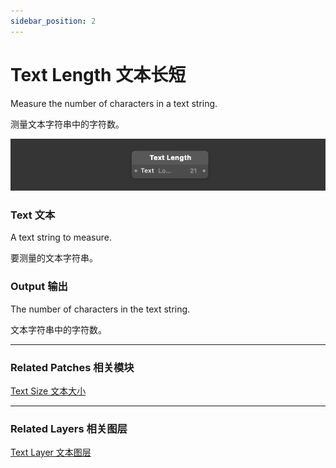 ```yaml
---
sidebar_position: 2
---
```


# Text Length 文本长短

Measure the number of characters in a text string.

测量文本字符串中的字符数。

![Image](./../../static/img/docs/Text/text-length.png)

### Text 文本

A text string to measure.

要测量的文本字符串。

### Output 输出

The number of characters in the text string.

文本字符串中的字符数。

------

### Related Patches 相关模块

[Text Size 文本大小](./Text%20Size.md)

------

### Related Layers 相关图层

[Text Layer 文本图层](./../Layer/Text%20Layer.md)

